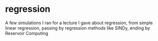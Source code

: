 # regression
A few simulations I ran for a lecture I gave about regression, from simple linear regression, passing by regression methods like SINDy, ending by Reservoir Computing
